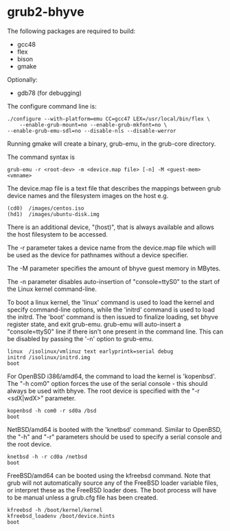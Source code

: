 grub2-bhyve
===========

The following packages are required to build:
* gcc48
* flex
* bison
* gmake

Optionally:
* gdb78 (for debugging)

The configure command line is:

    ./configure --with-platform=emu CC=gcc47 LEX=/usr/local/bin/flex \
        --enable-grub-mount=no --enable-grub-mkfont=no \
	--enable-grub-emu-sdl=no --disable-nls --disable-werror

Running gmake will create a binary, grub-emu, in the grub-core directory.

The command syntax is

    grub-emu -r <root-dev> -m <device.map file> [-n] -M <guest-mem> <vmname>

The device.map file is a text file that describes the mappings between
grub device names and the filesystem images on the host e.g.

    (cd0)  /images/centos.iso
    (hd1)  /images/ubuntu-disk.img

There is an additional device, "(host)", that is always available and
allows the host filesystem to be accessed.

The -r parameter takes a device name from the device.map file which
will be used as the device for pathnames without a device specifier.

The -M parameter specifies the amount of bhyve guest memory in MBytes.

The -n parameter disables auto-insertion of "console=ttyS0" to the
 start of the Linux kernel command-line.

To boot a linux kernel, the 'linux' command is used to load the kernel
and specify command-line options, while the 'initrd' command is used
to load the initrd. The 'boot' command is then issued to finalize 
loading, set bhyve register state, and exit grub-emu.
grub-emu will auto-insert a "console=ttyS0" line if there isn't one
present in the command line. This can be disabled by passing the
'-n' option to grub-emu.

    linux  /isolinux/vmlinuz text earlyprintk=serial debug
    initrd /isolinux/initrd.img
    boot

For OpenBSD i386/amd64, the command to load the kernel is 'kopenbsd'. The
"-h com0" option forces the use of the serial console - this should always
be used with bhyve. The root device is specified with the "-r <sdX|wdX>"
parameter.

    kopenbsd -h com0 -r sd0a /bsd
    boot

NetBSD/amd64 is booted with the 'knetbsd' command. Similar to OpenBSD,
the "-h" and "-r" parameters should be used to specify a serial console
and the root device.

    knetbsd -h -r cd0a /netbsd
    boot 

FreeBSD/amd64 can be booted using the kfreebsd command. Note that
grub will not automatically source any of the FreeBSD loader variable
files, or interpret these as the FreeBSD loader does. The boot process
will have to be manual unless a grub.cfg file has been created.

    kfreebsd -h /boot/kernel/kernel
    kfreebsd_loadenv /boot/device.hints
    boot

